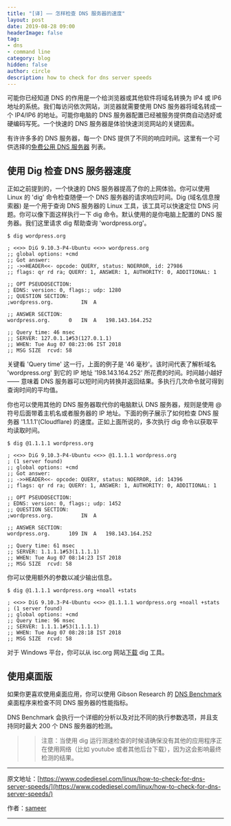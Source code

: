 ```yaml
---
title: "[译] —— 怎样检查 DNS 服务器的速度"
layout: post
date: 2019-08-28 09:00
headerImage: false
tag:
- dns
- command line
category: blog
hidden: false
author: circle
description: how to check for dns server speeds
---
```


可能你已经知道 DNS 的作用是一个给浏览器或其他软件将域名转换为 IP4 或 IP6 地址的系统。我们每访问依次网站，浏览器就需要使用 DNS 服务器将域名转成一个 IP4/IP6 的地址。可能你电脑的 DNS 服务器配置已经被服务提供商自动选好或硬编码写死。一个快速的 DNS 服务器是体验快速浏览网站的关键因素。

有许许多多的 DNS 服务器，每一个 DNS 提供了不同的响应时间。这里有一个可供选择的[免费公用 DNS 服务器][1] 列表。

## 使用 Dig 检查 DNS 服务器速度

正如之前提到的，一个快速的 DNS 服务器提高了你的上网体验。你可以使用 Linux 的 'dig' 命令检查随便一个 DNS 服务器的请求响应时间。Dig (域名信息搜索器) 是一个用于查询 DNS 服务器的 Linux 工具，该工具可以快速定位 DNS 问题。你可以像下面这样执行一下 dig 命令。默认使用的是你电脑上配置的 DNS 服务器。我们这里请求 dig 帮助查询 'wordpress.org'。

```
$ dig wordpress.org
 
; <<>> DiG 9.10.3-P4-Ubuntu <<>> wordpress.org
;; global options: +cmd
;; Got answer:
;; ->>HEADER<<- opcode: QUERY, status: NOERROR, id: 27986
;; flags: qr rd ra; QUERY: 1, ANSWER: 1, AUTHORITY: 0, ADDITIONAL: 1
 
;; OPT PSEUDOSECTION:
; EDNS: version: 0, flags:; udp: 1280
;; QUESTION SECTION:
;wordpress.org.         IN  A
 
;; ANSWER SECTION:
wordpress.org.      0   IN  A   198.143.164.252
 
;; Query time: 46 msec
;; SERVER: 127.0.1.1#53(127.0.1.1)
;; WHEN: Tue Aug 07 08:23:06 IST 2018
;; MSG SIZE  rcvd: 58
```

关键看 'Query time' 这一行，上面的例子是 '46 毫秒'。该时间代表了解析域名 'wordpress.org' 到它的 IP 地址 '198.143.164.252' 所花费的时间。时间越小越好 —— 意味着 DNS 服务器可以短时间内转换并返回结果。多执行几次命令就可得到查询时间的平均值。

你也可以使用其他的 DNS 服务器取代你的电脑默认 DNS 服务器，规则是使用 @ 符号后面带着主机名或者服务器的 IP 地址。下面的例子展示了如何检查 DNS 服务器 '1.1.1.1'(Cloudflare) 的速度。正如上面所说的，多次执行 dig 命令以获取平均读取时间。

```
$ dig @1.1.1.1 wordpress.org
 
; <<>> DiG 9.10.3-P4-Ubuntu <<>> @1.1.1.1 wordpress.org
; (1 server found)
;; global options: +cmd
;; Got answer:
;; ->>HEADER<<- opcode: QUERY, status: NOERROR, id: 14396
;; flags: qr rd ra; QUERY: 1, ANSWER: 1, AUTHORITY: 0, ADDITIONAL: 1
 
;; OPT PSEUDOSECTION:
; EDNS: version: 0, flags:; udp: 1452
;; QUESTION SECTION:
;wordpress.org.         IN  A
 
;; ANSWER SECTION:
wordpress.org.      109 IN  A   198.143.164.252
 
;; Query time: 61 msec
;; SERVER: 1.1.1.1#53(1.1.1.1)
;; WHEN: Tue Aug 07 08:14:23 IST 2018
;; MSG SIZE  rcvd: 58
```

你可以使用额外的参数以减少输出信息。

```
$ dig @1.1.1.1 wordpress.org +noall +stats
 
; <<>> DiG 9.10.3-P4-Ubuntu <<>> @1.1.1.1 wordpress.org +noall +stats
; (1 server found)
;; global options: +cmd
;; Query time: 96 msec
;; SERVER: 1.1.1.1#53(1.1.1.1)
;; WHEN: Tue Aug 07 08:28:18 IST 2018
;; MSG SIZE  rcvd: 58
```

对于 Windows 平台，你可以从 isc.org 网站[下载][2] dig 工具。

## 使用桌面版

如果你更喜欢使用桌面应用，你可以使用 Gibson Research 的 [DNS Benchmark][3] 桌面程序来检查不同 DNS 服务器的性能指标。

DNS Benchmark 会执行一个详细的分析以及对比不同的执行参数选项，并且支持同时最大 200 个 DNS 服务器的检测。

>> 注意：当使用 dig 运行测速检查的时候请确保没有其他的应用程序正在使用网络（比如 youtube 或者其他后台下载），因为这会影响最终检测的结果。

---

原文地址：[https://www.codediesel.com/linux/how-to-check-for-dns-server-speeds/](https://www.codediesel.com/linux/how-to-check-for-dns-server-speeds/)

作者：[sameer](https://www.codediesel.com/author/admin/)

---

[1]: https://www.lifewire.com/free-and-public-dns-servers-2626062
[2]: https://www.isc.org/downloads/
[3]: https://www.grc.com/dns/benchmark.htm

